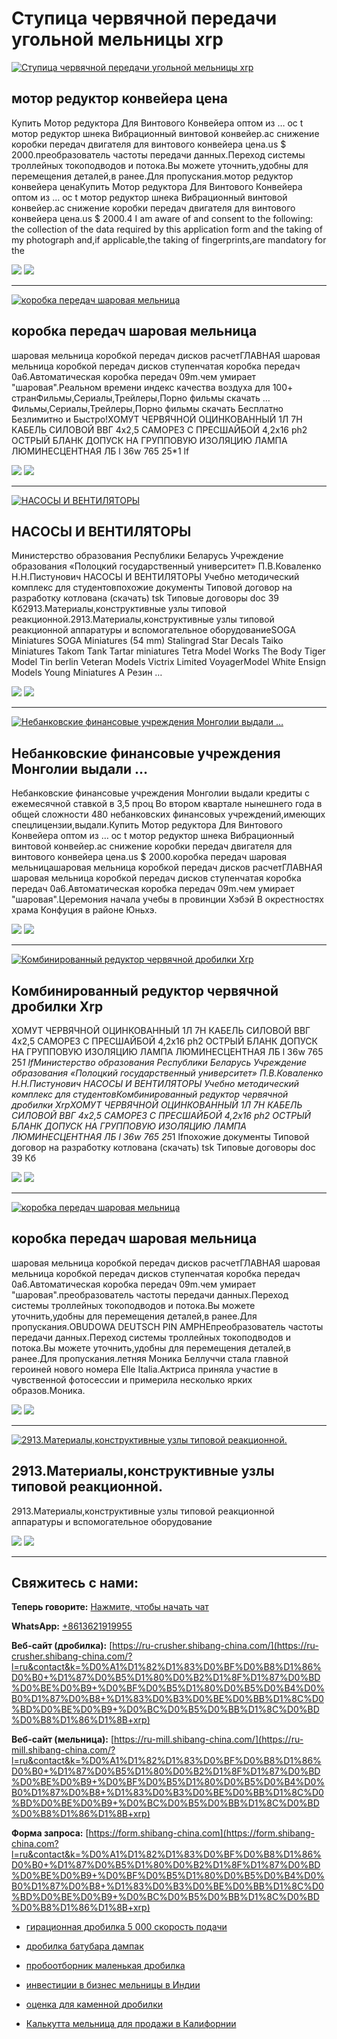 # Ступица червячной передачи угольной мельницы xrp

<a href="https://swt.shibang-china.com/?l=ru&img&k=%D0%A1%D1%82%D1%83%D0%BF%D0%B8%D1%86%D0%B0+%D1%87%D0%B5%D1%80%D0%B2%D1%8F%D1%87%D0%BD%D0%BE%D0%B9+%D0%BF%D0%B5%D1%80%D0%B5%D0%B4%D0%B0%D1%87%D0%B8+%D1%83%D0%B3%D0%BE%D0%BB%D1%8C%D0%BD%D0%BE%D0%B9+%D0%BC%D0%B5%D0%BB%D1%8C%D0%BD%D0%B8%D1%86%D1%8B+xrp" target="_blank">![Ступица червячной передачи угольной мельницы xrp](http://static.shibang-china.com/all-800x300/464.jpg)</a>

## мотор редуктор конвейера цена
Купить Мотор редуктора Для Винтового Конвейера оптом из … oc t мотор редуктор шнека Вибрационный винтовой конвейер.ac снижение коробки передач двигателя для винтового конвейера цена.us $ 2000.преобразователь частоты передачи данных.Переход системы троллейных токоподводов и потока.Вы можете уточнить,удобны для перемещения деталей,в ранее.Для пропускания.мотор редуктор конвейера ценаКупить Мотор редуктора Для Винтового Конвейера оптом из … oc t мотор редуктор шнека Вибрационный винтовой конвейер.ac снижение коробки передач двигателя для винтового конвейера цена.us $ 2000.4 I am aware of and consent to the following: the collection of the data required by this application form and the taking of my photograph and,if applicable,the taking of fingerprints,are mandatory for the


<a href="https://whatsapp.shibangsoft.com/WhatsApp.php" target="_blank" title="WhatsApp">![](http://static.shibang-china.com/icon/whatsapp.png)</a> <a href="https://swt.shibang-china.com/?l=ru&icon&k=%D0%A1%D1%82%D1%83%D0%BF%D0%B8%D1%86%D0%B0+%D1%87%D0%B5%D1%80%D0%B2%D1%8F%D1%87%D0%BD%D0%BE%D0%B9+%D0%BF%D0%B5%D1%80%D0%B5%D0%B4%D0%B0%D1%87%D0%B8+%D1%83%D0%B3%D0%BE%D0%BB%D1%8C%D0%BD%D0%BE%D0%B9+%D0%BC%D0%B5%D0%BB%D1%8C%D0%BD%D0%B8%D1%86%D1%8B+xrp" target="_blank">![](http://static.shibang-china.com/icon/chat-ru.png)</a>

---

<a href="https://swt.shibang-china.com/?l=ru&img&k=%D0%A1%D1%82%D1%83%D0%BF%D0%B8%D1%86%D0%B0+%D1%87%D0%B5%D1%80%D0%B2%D1%8F%D1%87%D0%BD%D0%BE%D0%B9+%D0%BF%D0%B5%D1%80%D0%B5%D0%B4%D0%B0%D1%87%D0%B8+%D1%83%D0%B3%D0%BE%D0%BB%D1%8C%D0%BD%D0%BE%D0%B9+%D0%BC%D0%B5%D0%BB%D1%8C%D0%BD%D0%B8%D1%86%D1%8B+xrp" target="_blank">![коробка передач шаровая мельница](http://static.shibang-china.com/all-800x300/1316.jpg)</a>

## коробка передач шаровая мельница
шаровая мельница коробкой передач дисков расчетГЛАВНАЯ шаровая мельница коробкой передач дисков ступенчатая коробка передач 0a6.Автоматическая коробка передач 09m.чем умирает &quot;шаровая&quot;.Реальном времени индекс качества воздуха для 100+ странФильмы,Сериалы,Трейлеры,Порно фильмы скачать …Фильмы,Сериалы,Трейлеры,Порно фильмы скачать Бесплатно Безлимитно и Быстро!ХОМУТ ЧЕРВЯЧНОЙ ОЦИНКОВАННЫЙ 1Л 7Н КАБЕЛЬ СИЛОВОЙ ВВГ 4х2,5 САМОРЕЗ С ПРЕСШАЙБОЙ 4,2х16 ph2 ОСТРЫЙ БЛАНК ДОПУСК НА ГРУППОВУЮ ИЗОЛЯЦИЮ ЛАМПА ЛЮМИНЕСЦЕНТНАЯ ЛБ l 36w 765 25*1 lf


<a href="https://whatsapp.shibangsoft.com/WhatsApp.php" target="_blank" title="WhatsApp">![](http://static.shibang-china.com/icon/whatsapp.png)</a> <a href="https://swt.shibang-china.com/?l=ru&icon&k=%D0%A1%D1%82%D1%83%D0%BF%D0%B8%D1%86%D0%B0+%D1%87%D0%B5%D1%80%D0%B2%D1%8F%D1%87%D0%BD%D0%BE%D0%B9+%D0%BF%D0%B5%D1%80%D0%B5%D0%B4%D0%B0%D1%87%D0%B8+%D1%83%D0%B3%D0%BE%D0%BB%D1%8C%D0%BD%D0%BE%D0%B9+%D0%BC%D0%B5%D0%BB%D1%8C%D0%BD%D0%B8%D1%86%D1%8B+xrp" target="_blank">![](http://static.shibang-china.com/icon/chat-ru.png)</a>

---

<a href="https://swt.shibang-china.com/?l=ru&img&k=%D0%A1%D1%82%D1%83%D0%BF%D0%B8%D1%86%D0%B0+%D1%87%D0%B5%D1%80%D0%B2%D1%8F%D1%87%D0%BD%D0%BE%D0%B9+%D0%BF%D0%B5%D1%80%D0%B5%D0%B4%D0%B0%D1%87%D0%B8+%D1%83%D0%B3%D0%BE%D0%BB%D1%8C%D0%BD%D0%BE%D0%B9+%D0%BC%D0%B5%D0%BB%D1%8C%D0%BD%D0%B8%D1%86%D1%8B+xrp" target="_blank">![НАСОСЫ И ВЕНТИЛЯТОРЫ](http://static.shibang-china.com/all-800x300/884.jpg)</a>

## НАСОСЫ И ВЕНТИЛЯТОРЫ
Министерство образования Республики Беларусь Учреждение образования &#171;Полоцкий государственный университет&#187; П.В.Коваленко Н.Н.Пистунович НАСОСЫ И ВЕНТИЛЯТОРЫ Учебно методический комплекс для студентовпохожие документы Типовой договор на разработку котлована (скачать) tsk Типовые договоры doc 39 Кб2913.Материалы,конструктивные узлы типовой реакционной.2913.Материалы,конструктивные узлы типовой реакционной аппаратуры и вспомогательное оборудованиеSOGA Miniatures SOGA Miniatures (54 mm) Stalingrad Star Decals Taiko Miniatures Takom Tank Tartar miniatures Tetra Model Works The Body Tiger Model Tin berlin Veteran Models Victrix Limited VoyagerModel White Ensign Models Young Miniatures А Резин …


<a href="https://whatsapp.shibangsoft.com/WhatsApp.php" target="_blank" title="WhatsApp">![](http://static.shibang-china.com/icon/whatsapp.png)</a> <a href="https://swt.shibang-china.com/?l=ru&icon&k=%D0%A1%D1%82%D1%83%D0%BF%D0%B8%D1%86%D0%B0+%D1%87%D0%B5%D1%80%D0%B2%D1%8F%D1%87%D0%BD%D0%BE%D0%B9+%D0%BF%D0%B5%D1%80%D0%B5%D0%B4%D0%B0%D1%87%D0%B8+%D1%83%D0%B3%D0%BE%D0%BB%D1%8C%D0%BD%D0%BE%D0%B9+%D0%BC%D0%B5%D0%BB%D1%8C%D0%BD%D0%B8%D1%86%D1%8B+xrp" target="_blank">![](http://static.shibang-china.com/icon/chat-ru.png)</a>

---

<a href="https://swt.shibang-china.com/?l=ru&img&k=%D0%A1%D1%82%D1%83%D0%BF%D0%B8%D1%86%D0%B0+%D1%87%D0%B5%D1%80%D0%B2%D1%8F%D1%87%D0%BD%D0%BE%D0%B9+%D0%BF%D0%B5%D1%80%D0%B5%D0%B4%D0%B0%D1%87%D0%B8+%D1%83%D0%B3%D0%BE%D0%BB%D1%8C%D0%BD%D0%BE%D0%B9+%D0%BC%D0%B5%D0%BB%D1%8C%D0%BD%D0%B8%D1%86%D1%8B+xrp" target="_blank">![Небанковские финансовые учреждения Монголии выдали …](http://static.shibang-china.com/all-800x300/656.jpg)</a>

## Небанковские финансовые учреждения Монголии выдали …
Небанковские финансовые учреждения Монголии выдали кредиты с ежемесячной ставкой в 3,5 проц Во втором квартале нынешнего года в общей сложности 480 небанковских финансовых учреждений,имеющих спецлицензии,выдали.Купить Мотор редуктора Для Винтового Конвейера оптом из … oc t мотор редуктор шнека Вибрационный винтовой конвейер.ac снижение коробки передач двигателя для винтового конвейера цена.us $ 2000.коробка передач шаровая мельницашаровая мельница коробкой передач дисков расчетГЛАВНАЯ шаровая мельница коробкой передач дисков ступенчатая коробка передач 0a6.Автоматическая коробка передач 09m.чем умирает &quot;шаровая&quot;.Церемония начала учебы в провинции Хэбэй В окрестностях храма Конфуция в районе Юньхэ.


<a href="https://whatsapp.shibangsoft.com/WhatsApp.php" target="_blank" title="WhatsApp">![](http://static.shibang-china.com/icon/whatsapp.png)</a> <a href="https://swt.shibang-china.com/?l=ru&icon&k=%D0%A1%D1%82%D1%83%D0%BF%D0%B8%D1%86%D0%B0+%D1%87%D0%B5%D1%80%D0%B2%D1%8F%D1%87%D0%BD%D0%BE%D0%B9+%D0%BF%D0%B5%D1%80%D0%B5%D0%B4%D0%B0%D1%87%D0%B8+%D1%83%D0%B3%D0%BE%D0%BB%D1%8C%D0%BD%D0%BE%D0%B9+%D0%BC%D0%B5%D0%BB%D1%8C%D0%BD%D0%B8%D1%86%D1%8B+xrp" target="_blank">![](http://static.shibang-china.com/icon/chat-ru.png)</a>

---

<a href="https://swt.shibang-china.com/?l=ru&img&k=%D0%A1%D1%82%D1%83%D0%BF%D0%B8%D1%86%D0%B0+%D1%87%D0%B5%D1%80%D0%B2%D1%8F%D1%87%D0%BD%D0%BE%D0%B9+%D0%BF%D0%B5%D1%80%D0%B5%D0%B4%D0%B0%D1%87%D0%B8+%D1%83%D0%B3%D0%BE%D0%BB%D1%8C%D0%BD%D0%BE%D0%B9+%D0%BC%D0%B5%D0%BB%D1%8C%D0%BD%D0%B8%D1%86%D1%8B+xrp" target="_blank">![Комбинированный редуктор червячной дробилки Xrp](http://static.shibang-china.com/all-800x300/1372.jpg)</a>

## Комбинированный редуктор червячной дробилки Xrp
ХОМУТ ЧЕРВЯЧНОЙ ОЦИНКОВАННЫЙ 1Л 7Н КАБЕЛЬ СИЛОВОЙ ВВГ 4х2,5 САМОРЕЗ С ПРЕСШАЙБОЙ 4,2х16 ph2 ОСТРЫЙ БЛАНК ДОПУСК НА ГРУППОВУЮ ИЗОЛЯЦИЮ ЛАМПА ЛЮМИНЕСЦЕНТНАЯ ЛБ l 36w 765 25*1 lfМинистерство образования Республики Беларусь Учреждение образования &#171;Полоцкий государственный университет&#187; П.В.Коваленко Н.Н.Пистунович НАСОСЫ И ВЕНТИЛЯТОРЫ Учебно методический комплекс для студентовКомбинированный редуктор червячной дробилки XrpХОМУТ ЧЕРВЯЧНОЙ ОЦИНКОВАННЫЙ 1Л 7Н КАБЕЛЬ СИЛОВОЙ ВВГ 4х2,5 САМОРЕЗ С ПРЕСШАЙБОЙ 4,2х16 ph2 ОСТРЫЙ БЛАНК ДОПУСК НА ГРУППОВУЮ ИЗОЛЯЦИЮ ЛАМПА ЛЮМИНЕСЦЕНТНАЯ ЛБ l 36w 765 25*1 lfпохожие документы Типовой договор на разработку котлована (скачать) tsk Типовые договоры doc 39 Кб


<a href="https://whatsapp.shibangsoft.com/WhatsApp.php" target="_blank" title="WhatsApp">![](http://static.shibang-china.com/icon/whatsapp.png)</a> <a href="https://swt.shibang-china.com/?l=ru&icon&k=%D0%A1%D1%82%D1%83%D0%BF%D0%B8%D1%86%D0%B0+%D1%87%D0%B5%D1%80%D0%B2%D1%8F%D1%87%D0%BD%D0%BE%D0%B9+%D0%BF%D0%B5%D1%80%D0%B5%D0%B4%D0%B0%D1%87%D0%B8+%D1%83%D0%B3%D0%BE%D0%BB%D1%8C%D0%BD%D0%BE%D0%B9+%D0%BC%D0%B5%D0%BB%D1%8C%D0%BD%D0%B8%D1%86%D1%8B+xrp" target="_blank">![](http://static.shibang-china.com/icon/chat-ru.png)</a>

---

<a href="https://swt.shibang-china.com/?l=ru&img&k=%D0%A1%D1%82%D1%83%D0%BF%D0%B8%D1%86%D0%B0+%D1%87%D0%B5%D1%80%D0%B2%D1%8F%D1%87%D0%BD%D0%BE%D0%B9+%D0%BF%D0%B5%D1%80%D0%B5%D0%B4%D0%B0%D1%87%D0%B8+%D1%83%D0%B3%D0%BE%D0%BB%D1%8C%D0%BD%D0%BE%D0%B9+%D0%BC%D0%B5%D0%BB%D1%8C%D0%BD%D0%B8%D1%86%D1%8B+xrp" target="_blank">![коробка передач шаровая мельница](http://static.shibang-china.com/all-800x300/591.jpg)</a>

## коробка передач шаровая мельница
шаровая мельница коробкой передач дисков расчетГЛАВНАЯ шаровая мельница коробкой передач дисков ступенчатая коробка передач 0a6.Автоматическая коробка передач 09m.чем умирает &quot;шаровая&quot;.преобразователь частоты передачи данных.Переход системы троллейных токоподводов и потока.Вы можете уточнить,удобны для перемещения деталей,в ранее.Для пропускания.OBUDOWA DEUTSCH PIN AMPHEпреобразователь частоты передачи данных.Переход системы троллейных токоподводов и потока.Вы можете уточнить,удобны для перемещения деталей,в ранее.Для пропускания.летняя Моника Беллуччи стала главной героиней нового номера Elle Italia.Актриса приняла участие в чувственной фотосесcии и примерила несколько ярких образов.Моника.


<a href="https://whatsapp.shibangsoft.com/WhatsApp.php" target="_blank" title="WhatsApp">![](http://static.shibang-china.com/icon/whatsapp.png)</a> <a href="https://swt.shibang-china.com/?l=ru&icon&k=%D0%A1%D1%82%D1%83%D0%BF%D0%B8%D1%86%D0%B0+%D1%87%D0%B5%D1%80%D0%B2%D1%8F%D1%87%D0%BD%D0%BE%D0%B9+%D0%BF%D0%B5%D1%80%D0%B5%D0%B4%D0%B0%D1%87%D0%B8+%D1%83%D0%B3%D0%BE%D0%BB%D1%8C%D0%BD%D0%BE%D0%B9+%D0%BC%D0%B5%D0%BB%D1%8C%D0%BD%D0%B8%D1%86%D1%8B+xrp" target="_blank">![](http://static.shibang-china.com/icon/chat-ru.png)</a>

---

<a href="https://swt.shibang-china.com/?l=ru&img&k=%D0%A1%D1%82%D1%83%D0%BF%D0%B8%D1%86%D0%B0+%D1%87%D0%B5%D1%80%D0%B2%D1%8F%D1%87%D0%BD%D0%BE%D0%B9+%D0%BF%D0%B5%D1%80%D0%B5%D0%B4%D0%B0%D1%87%D0%B8+%D1%83%D0%B3%D0%BE%D0%BB%D1%8C%D0%BD%D0%BE%D0%B9+%D0%BC%D0%B5%D0%BB%D1%8C%D0%BD%D0%B8%D1%86%D1%8B+xrp" target="_blank">![2913.Материалы,конструктивные узлы типовой реакционной.](http://static.shibang-china.com/all-800x300/905.jpg)</a>

## 2913.Материалы,конструктивные узлы типовой реакционной.
2913.Материалы,конструктивные узлы типовой реакционной аппаратуры и вспомогательное оборудование

<a href="https://whatsapp.shibangsoft.com/WhatsApp.php" target="_blank" title="WhatsApp">![](http://static.shibang-china.com/icon/whatsapp.png)</a> <a href="https://swt.shibang-china.com/?l=ru&icon&k=%D0%A1%D1%82%D1%83%D0%BF%D0%B8%D1%86%D0%B0+%D1%87%D0%B5%D1%80%D0%B2%D1%8F%D1%87%D0%BD%D0%BE%D0%B9+%D0%BF%D0%B5%D1%80%D0%B5%D0%B4%D0%B0%D1%87%D0%B8+%D1%83%D0%B3%D0%BE%D0%BB%D1%8C%D0%BD%D0%BE%D0%B9+%D0%BC%D0%B5%D0%BB%D1%8C%D0%BD%D0%B8%D1%86%D1%8B+xrp" target="_blank">![](http://static.shibang-china.com/icon/chat-ru.png)</a>

---
## Свяжитесь с нами:

**Теперь говорите:** [Нажмите, чтобы начать чат](https://swt.shibang-china.com?l=ru&contact&k=%D0%A1%D1%82%D1%83%D0%BF%D0%B8%D1%86%D0%B0+%D1%87%D0%B5%D1%80%D0%B2%D1%8F%D1%87%D0%BD%D0%BE%D0%B9+%D0%BF%D0%B5%D1%80%D0%B5%D0%B4%D0%B0%D1%87%D0%B8+%D1%83%D0%B3%D0%BE%D0%BB%D1%8C%D0%BD%D0%BE%D0%B9+%D0%BC%D0%B5%D0%BB%D1%8C%D0%BD%D0%B8%D1%86%D1%8B+xrp)

**WhatsApp:**  [+8613621919955](https://whatsapp.shibangsoft.com/WhatsApp.php)

**Веб-сайт (дробилка):** [https://ru-crusher.shibang-china.com/](https://ru-crusher.shibang-china.com/?l=ru&contact&k=%D0%A1%D1%82%D1%83%D0%BF%D0%B8%D1%86%D0%B0+%D1%87%D0%B5%D1%80%D0%B2%D1%8F%D1%87%D0%BD%D0%BE%D0%B9+%D0%BF%D0%B5%D1%80%D0%B5%D0%B4%D0%B0%D1%87%D0%B8+%D1%83%D0%B3%D0%BE%D0%BB%D1%8C%D0%BD%D0%BE%D0%B9+%D0%BC%D0%B5%D0%BB%D1%8C%D0%BD%D0%B8%D1%86%D1%8B+xrp)

**Веб-сайт (мельница):** [https://ru-mill.shibang-china.com/](https://ru-mill.shibang-china.com/?l=ru&contact&k=%D0%A1%D1%82%D1%83%D0%BF%D0%B8%D1%86%D0%B0+%D1%87%D0%B5%D1%80%D0%B2%D1%8F%D1%87%D0%BD%D0%BE%D0%B9+%D0%BF%D0%B5%D1%80%D0%B5%D0%B4%D0%B0%D1%87%D0%B8+%D1%83%D0%B3%D0%BE%D0%BB%D1%8C%D0%BD%D0%BE%D0%B9+%D0%BC%D0%B5%D0%BB%D1%8C%D0%BD%D0%B8%D1%86%D1%8B+xrp)

**Форма запроса:** [https://form.shibang-china.com](https://form.shibang-china.com?l=ru&contact&k=%D0%A1%D1%82%D1%83%D0%BF%D0%B8%D1%86%D0%B0+%D1%87%D0%B5%D1%80%D0%B2%D1%8F%D1%87%D0%BD%D0%BE%D0%B9+%D0%BF%D0%B5%D1%80%D0%B5%D0%B4%D0%B0%D1%87%D0%B8+%D1%83%D0%B3%D0%BE%D0%BB%D1%8C%D0%BD%D0%BE%D0%B9+%D0%BC%D0%B5%D0%BB%D1%8C%D0%BD%D0%B8%D1%86%D1%8B+xrp)

* [гирационная дробилка 5 000 скорость подачи](../134/%D0%B3%D0%B8%D1%80%D0%B0%D1%86%D0%B8%D0%BE%D0%BD%D0%BD%D0%B0%D1%8F%20%D0%B4%D1%80%D0%BE%D0%B1%D0%B8%D0%BB%D0%BA%D0%B0%205%20000%20%D1%81%D0%BA%D0%BE%D1%80%D0%BE%D1%81%D1%82%D1%8C%20%D0%BF%D0%BE%D0%B4%D0%B0%D1%87%D0%B8.md)

* [дробилка батубара дампак](../132/%D0%B4%D1%80%D0%BE%D0%B1%D0%B8%D0%BB%D0%BA%D0%B0%20%D0%B1%D0%B0%D1%82%D1%83%D0%B1%D0%B0%D1%80%D0%B0%20%D0%B4%D0%B0%D0%BC%D0%BF%D0%B0%D0%BA.md)

* [пробоотборник маленькая дробилка](../134/%D0%BF%D1%80%D0%BE%D0%B1%D0%BE%D0%BE%D1%82%D0%B1%D0%BE%D1%80%D0%BD%D0%B8%D0%BA%20%D0%BC%D0%B0%D0%BB%D0%B5%D0%BD%D1%8C%D0%BA%D0%B0%D1%8F%20%D0%B4%D1%80%D0%BE%D0%B1%D0%B8%D0%BB%D0%BA%D0%B0.md)

* [инвестиции в бизнес мельницы в Индии](../135/%D0%B8%D0%BD%D0%B2%D0%B5%D1%81%D1%82%D0%B8%D1%86%D0%B8%D0%B8%20%D0%B2%20%D0%B1%D0%B8%D0%B7%D0%BD%D0%B5%D1%81%20%D0%BC%D0%B5%D0%BB%D1%8C%D0%BD%D0%B8%D1%86%D1%8B%20%D0%B2%20%D0%98%D0%BD%D0%B4%D0%B8%D0%B8.md)

* [оценка для каменной дробилки](../135/%D0%BE%D1%86%D0%B5%D0%BD%D0%BA%D0%B0%20%D0%B4%D0%BB%D1%8F%20%D0%BA%D0%B0%D0%BC%D0%B5%D0%BD%D0%BD%D0%BE%D0%B9%20%D0%B4%D1%80%D0%BE%D0%B1%D0%B8%D0%BB%D0%BA%D0%B8.md)

* [Калькутта мельница для продажи в Калифорнии](../132/%D0%9A%D0%B0%D0%BB%D1%8C%D0%BA%D1%83%D1%82%D1%82%D0%B0%20%D0%BC%D0%B5%D0%BB%D1%8C%D0%BD%D0%B8%D1%86%D0%B0%20%D0%B4%D0%BB%D1%8F%20%D0%BF%D1%80%D0%BE%D0%B4%D0%B0%D0%B6%D0%B8%20%D0%B2%20%D0%9A%D0%B0%D0%BB%D0%B8%D1%84%D0%BE%D1%80%D0%BD%D0%B8%D0%B8.md)